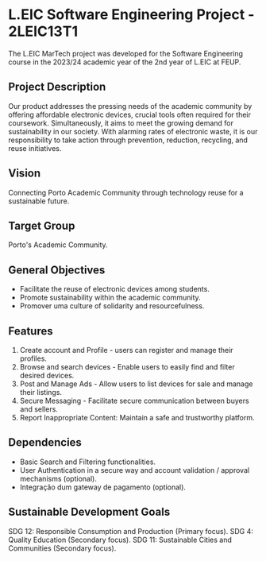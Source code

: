 # L.EIC Software Engineering Project - 2LEIC13T1

The L.EIC MarTech project was developed for the Software Engineering course in the 2023/24 academic year of the 2nd year of L.EIC at FEUP.

## Project Description

Our product addresses the pressing needs of the academic community by offering affordable electronic devices, crucial tools often required for their coursework. Simultaneously, it aims to meet the growing demand for sustainability in our society. With alarming rates of electronic waste, it is our responsibility to take action through prevention, reduction, recycling, and reuse initiatives.


## Vision

Connecting Porto Academic Community through technology reuse for a sustainable future.

## Target Group

Porto's Academic Community.

## General Objectives

- Facilitate the reuse of electronic devices among students.
- Promote sustainability within the academic community.
- Promover uma culture of solidarity and resourcefulness.

## Features

1. Create account and Profile - users can register and manage their profiles.
2. Browse and search devices - Enable users to easily find and filter desired devices.
3. Post and Manage Ads - Allow users to list devices for sale and manage their listings.
4. Secure Messaging - Facilitate secure communication between buyers and sellers.
5. Report Inappropriate Content: Maintain a safe and trustworthy platform.

## Dependencies

- Basic Search and Filtering functionalities.
- User Authentication in a secure way and account validation / approval mechanisms (optional).
- Integração dum gateway de pagamento (optional).

## Sustainable Development Goals

SDG 12: Responsible Consumption and Production (Primary focus).
SDG 4: Quality Education (Secondary focus).
SDG 11: Sustainable Cities and Communities (Secondary focus).






